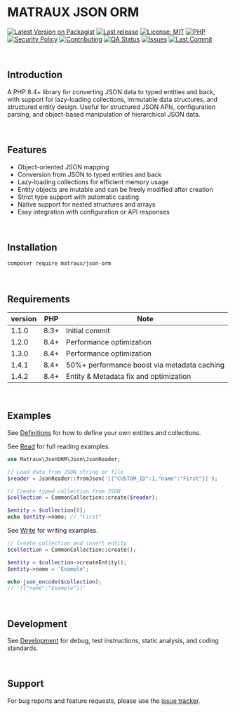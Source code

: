 # MATRAUX JSON ORM
[![Latest Version on Packagist](https://img.shields.io/packagist/v/matraux/json-orm.svg?logo=packagist&logoColor=white)](https://packagist.org/packages/matraux/json-orm)
[![Last release](https://img.shields.io/github/v/release/matraux/json-orm?display_name=tag&logo=github&logoColor=white)](https://github.com/matraux/json-orm/releases)
[![License: MIT](https://img.shields.io/badge/license-MIT-blue.svg?logo=open-source-initiative&logoColor=white)](LICENSE)
[![PHP](https://img.shields.io/badge/PHP-8.4+-blue.svg?logo=php&logoColor=white)](https://php.net)
[![Security Policy](https://img.shields.io/badge/Security-Policy-blue?logo=bitwarden&logoColor=white)](./.github/SECURITY.md)
[![Contributing](https://img.shields.io/badge/Contributing-Disabled-lightgrey?logo=github&logoColor=white)](CONTRIBUTING.md)
[![QA Status](https://img.shields.io/github/actions/workflow/status/matraux/json-orm/qa.yml?label=Quality+Assurance&logo=checkmarx&logoColor=white)](https://github.com/matraux/json-orm/actions/workflows/qa.yml)
[![Issues](https://img.shields.io/github/issues/matraux/json-orm?logo=github&logoColor=white)](https://github.com/matraux/json-orm/issues)
[![Last Commit](https://img.shields.io/github/last-commit/matraux/json-orm?logo=git&logoColor=white)](https://github.com/matraux/json-orm/commits)

<br>

## Introduction
A PHP 8.4+ library for converting JSON data to typed entities and back, with support for lazy-loading collections, immutable data structures, and structured entity design.
Useful for structured JSON APIs, configuration parsing, and object-based manipulation of hierarchical JSON data.


<br>

## Features
- Object-oriented JSON mapping
- Conversion from JSON to typed entities and back
- Lazy-loading collections for efficient memory usage
- Entity objects are mutable and can be freely modified after creation
- Strict type support with automatic casting
- Native support for nested structures and arrays
- Easy integration with configuration or API responses

<br>

## Installation
```bash
composer require matraux/json-orm
```

<br>

## Requirements
| version | PHP | Note
|----|---|---
| 1.1.0 | 8.3+ | Initial commit
| 1.2.0 | 8.4+ | Performance optimization
| 1.3.0 | 8.4+ | Performance optimization
| 1.4.1 | 8.4+ | 50%+ performance boost via metadata caching
| 1.4.2 | 8.4+ | Entity & Metadata fix and optimization

<br>

## Examples
See [Definitions](./docs/Definitions.md)  for how to define your own entities and collections.

See [Read](./docs/Read.md) for full reading examples.
```php
use Matraux\JsonORM\Json\JsonReader;

// Load data from JSON string or file
$reader = JsonReader::fromJson('[{"CUSTOM_ID":1,"name":"First"}]');

// Create typed collection from JSON
$collection = CommonCollection::create($reader);

$entity = $collection[0];
echo $entity->name; // "First"
```

See [Write](./docs/Write.md) for writing examples.
```php
// Create collection and insert entity
$collection = CommonCollection::create();

$entity = $collection->createEntity();
$entity->name = 'Example';

echo json_encode($collection);
// '[{"name":"Example"}]'
```

<br>

## Development
See [Development](./docs/Development.md) for debug, test instructions, static analysis, and coding standards.

<br>

## Support
For bug reports and feature requests, please use the [issue tracker](https://github.com/matraux/json-orm/issues).